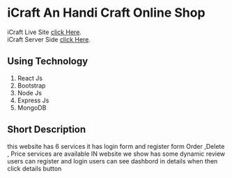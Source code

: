 # iCraft An Handi Craft Online Shop

iCraft Live Site [click Here](https://china-manufucture.web.app/).
</br>
iCraft Server Side [click Here](https://github.com/jahidulislamzim/Khudalagche-server).

## Using Technology 
1. React Js
2. Bootstrap
3. Node Js
4. Express Js
5. MongoDB

## Short Description 
this website has 6 services
it has login form and register form
Order ,Delete , Price services are available
IN website we show has some dynamic review
users can register and login
users can see dashbord in details when then click details button